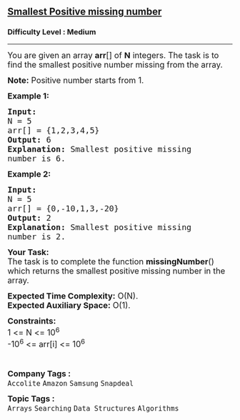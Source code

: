 <h2><a href="https://www.geeksforgeeks.org/problems/smallest-positive-missing-number-1587115621/1?page=1&difficulty=Medium&status=unsolved&sortBy=submissions">Smallest Positive missing number</a></h2><h3>Difficulty Level : Medium</h3><hr><div class="problems_problem_content__Xm_eO"><p><span style="font-size: 18px;">You are given an array <strong>arr</strong>[] of <strong>N</strong> integers. The task is to find the smallest positive number missing from the array.</span></p>
<p><span style="font-size: 18px;"><strong>Note:</strong> Positive number starts from 1.</span></p>
<p><span style="font-size: 18px;"><strong>Example 1:</strong></span></p>
<pre><span style="font-size: 18px;"><strong>Input:
</strong>N = 5
arr[] = {1,2,3,4,5}
<strong>Output: </strong>6<strong>
Explanation: </strong>Smallest positive missing 
number is 6.</span>
</pre>
<p><span style="font-size: 18px;"><strong>Example 2:</strong></span></p>
<pre><span style="font-size: 18px;"><strong>Input:
</strong>N = 5
arr[] = {0,-10,1,3,-20}
<strong>Output: </strong>2<strong>
Explanation: </strong>Smallest positive missing 
number is 2.</span></pre>
<p><span style="font-size: 18px;"><strong>Your&nbsp;Task:</strong><br>The task is to complete the function <strong>missingNumber</strong>() which returns the smallest positive missing number in the array.</span></p>
<p><span style="font-size: 18px;"><strong>Expected Time Complexity:</strong>&nbsp;O(N).</span><br><span style="font-size: 18px;"><strong>Expected Auxiliary Space:</strong>&nbsp;O(1).</span></p>
<p><span style="font-size: 18px;"><strong>Constraints:</strong><br>1 &lt;= N &lt;= 10<sup>6</sup><br>-10<sup>6</sup> &lt;= arr[i] &lt;= 10<sup>6</sup></span></p>
<p>&nbsp;</p></div><p><span style=font-size:18px><strong>Company Tags : </strong><br><code>Accolite</code>&nbsp;<code>Amazon</code>&nbsp;<code>Samsung</code>&nbsp;<code>Snapdeal</code>&nbsp;<br><p><span style=font-size:18px><strong>Topic Tags : </strong><br><code>Arrays</code>&nbsp;<code>Searching</code>&nbsp;<code>Data Structures</code>&nbsp;<code>Algorithms</code>&nbsp;